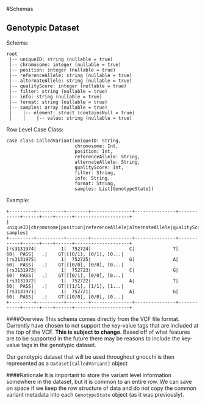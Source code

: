 #Schemas

## Genotypic Dataset
Schema:
```
root
 |-- uniqueID: string (nullable = true)
 |-- chromosome: integer (nullable = true)
 |-- position: integer (nullable = true)
 |-- referenceAllele: string (nullable = true)
 |-- alternateAllele: string (nullable = true)
 |-- qualityScore: integer (nullable = true)
 |-- filter: string (nullable = true)
 |-- info: string (nullable = true)
 |-- format: string (nullable = true)
 |-- samples: array (nullable = true)
 |    |-- element: struct (containsNull = true)
 |    |    |-- value: string (nullable = true)
```

Row Level Case Class:
```
case class CalledVariant(uniqueID: String,
                         chromosome: Int,
                         position: Int,
                         referenceAllele: String,
                         alternateAllele: String,
                         qualityScore: Int,
                         filter: String,
                         info: String,
                         format: String,
                         samples: List[GenotypeState])
```

Example:
```
+---------+----------+--------+---------------+---------------+------------+------+----+------+--------------------+
| uniqueID|chromosome|position|referenceAllele|alternateAllele|qualityScore|filter|info|format|             samples|
+---------+----------+--------+---------------+---------------+------------+------+----+------+--------------------+
|rs3131974|         1|  752724|              C|              T|          60|  PASS|   .|    GT|[[0/1], [0/1], [0...|
|rs3131975|         1|  752725|              G|              A|          60|  PASS|   .|    GT|[[0/0], [0/0], [0...|
|rs3131973|         1|  752723|              C|              G|          60|  PASS|   .|    GT|[[0/1], [0/0], [0...|
|rs3131972|         1|  752722|              A|              T|          60|  PASS|   .|    GT|[[1/1], [1/1], [1...|
|rs3131971|         1|  752721|              A|              G|          60|  PASS|   .|    GT|[[0/0], [0/0], [0...|
+---------+----------+--------+---------------+---------------+------------+------+----+------+--------------------+
```

####Overview 
This schema comes directly from the VCF file format. Currently have chosen to not support
the key-value tags that are included at the top of the VCF. **This is subject to change**. 
Based off of what features are to be supported in the future there may be 
reasons to include the key-value tags in the genotypic dataset. 

Our genotypic dataset that will be used throughout gnocchi is then represented as a 
`Dataset[CalledVariant]` object

####Rationale
It is important to store the variant level information somewhere in the 
dataset, but it is common to an entire row. We can save on space if we 
keep the row structure of data and do not copy the common variant metadata
into each `GenotypeState` object (as it was previously).